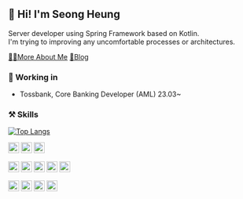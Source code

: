 
## 👋 Hi! I'm Seong Heung
Server developer using Spring Framework based on Kotlin. <br>
I'm trying to improving any uncomfortable processes or architectures.

[👨‍💻More About Me](https://mopil1102.notion.site/Server-Developer-9269ab9a3b5147caa33bfbdf0cb132d2?pvs=4) [📑Blog](https://mopil.tistory.com/)

### 🏬 Working in
- Tossbank, Core Banking Developer (AML) 23.03~

### ⚒️ Skills 

[![Top Langs](https://github-readme-stats.vercel.app/api/top-langs/?username=mopil&langs_count=8&layout=compact&hide=html,javascript,css,c%2b%2b)](https://github.com/mopil)


<img src="https://img.shields.io/badge/Spring Boot-6DB33F?style=plastic&logo=springboot&logoColor=white" height=22px/> <img src="https://img.shields.io/badge/Spring Data JPA-6DB33F?style=plastic&logo=spring&logoColor=white" height=22px/> <img src="https://img.shields.io/badge/Spring Security-6DB33F?style=plastic&logo=springsecurity&logoColor=white" height=22px/>

<img src="https://img.shields.io/badge/QueryDSL-0094F5?style=plastic&logo=querydsl&logoColor=white" height=22px/> <img src="https://img.shields.io/badge/MySQL-4479A1?style=plastic&logo=mysql&logoColor=white" height=22px/> <img src="https://img.shields.io/badge/PostgreSQL-4169E1?style=plastic&logo=postgresql&logoColor=white" height=22px/> <img src="https://img.shields.io/badge/Oracle-F80000?style=plastic&logo=oracle&logoColor=white" height=22px/> <img src="https://img.shields.io/badge/Redis-DC382D?style=plastic&logo=redis&logoColor=white" height=22px/>

<img src="https://img.shields.io/badge/Github Actions-2088FF?style=plastic&logo=githubactions&logoColor=white" height=22px/> <img src="https://img.shields.io/badge/Docker-2496ED?style=plastic&logo=docker&logoColor=white" height=22px/> <img src="https://img.shields.io/badge/AWS-FF9900?style=plastic&logo=amazonaws&logoColor=white" height=22px/> <img src="https://img.shields.io/badge/Kafka-231F20?style=plastic&logo=apachekafka&logoColor=white" height=22px/> 

